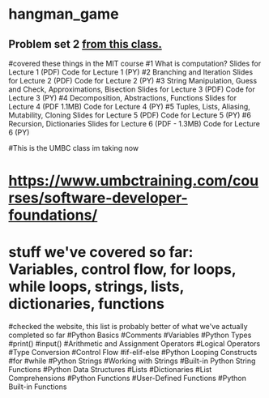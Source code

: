 # hangman_game

## Problem set 2 [from this class.](https://ocw.mit.edu/courses/electrical-engineering-and-computer-science/6-0001-introduction-to-computer-science-and-programming-in-python-fall-2016/assignments/) 


#covered these things in the MIT course 
#1	What is computation?	Slides for Lecture 1 (PDF)	Code for Lecture 1 (PY)
#2	Branching and Iteration	Slides for Lecture 2 (PDF)	Code for Lecture 2 (PY)
#3	String Manipulation, Guess and Check, Approximations, Bisection	Slides for Lecture 3 (PDF)	Code for Lecture 3 (PY)
#4	Decomposition, Abstractions, Functions	Slides for Lecture 4 (PDF 1.1MB)	Code for Lecture 4 (PY)
#5	Tuples, Lists, Aliasing, Mutability, Cloning	Slides for Lecture 5 (PDF)	Code for Lecture 5 (PY)
#6	Recursion, Dictionaries	Slides for Lecture 6 (PDF - 1.3MB)	Code for Lecture 6 (PY)

#This is the UMBC class im taking now
# https://www.umbctraining.com/courses/software-developer-foundations/
# stuff we've covered so far: Variables, control flow, for loops, while loops, strings, lists, dictionaries, functions 

#checked the website, this list is probably better of what we've actually completed so far 
#Python Basics
#Comments
#Variables
#Python Types
#print()
#input()
#Arithmetic and Assignment Operators
#Logical Operators
#Type Conversion
#Control Flow
#if-elif-else
#Python Looping Constructs
#for
#while
#Python Strings
#Working with Strings
#Built-in Python String Functions
#Python Data Structures
#Lists
#Dictionaries
#List Comprehensions
#Python Functions
#User-Defined Functions
#Python Built-in Functions
